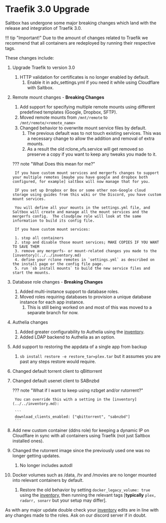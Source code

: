 # Traefik 3.0 Upgrade

Saltbox has undergone some major breaking changes which land with the release and integration of Traefik 3.0.

!!! tip "Important!"
    Due to the amount of changes related to Traefik we recommend that all containers are redeployed by running their respective tags.

These changes include:

1. Upgrade Traefik to version 3.0
    1. HTTP validation for certificates is no longer enabled by default.
        1. Enable it in adv_settings.yml if you need it while using Cloudflare with Saltbox.

2. Remote mount changes - **Breaking Changes**
    1. Add support for specifying multiple remote mounts using different predefined templates (Google, Dropbox, SFTP).
    2. Moved remote mounts from `/mnt/remote` to `/mnt/remote/<remote_name>`
    3. Changed behavior to overwrite mount service files by default.
        1. The previous default was to not touch existing services. This was a necessary change to allow the addition and removal of extra mounts.
        2. As a result the old rclone_vfs.service will get removed so preserve a copy if you want to keep any tweaks you made to it.

    ??? note "What Does this mean for me?"
    
        If you have custom mount services and mergerfs changes to support your multiple remotes [maybe you have google and dropbox both configured, for example] saltbox will now manage that for you.

        IF you set up Dropbox or Box or some other non-Google cloud storage using guides from this wiki or the Discord, you have custom mount services.

        You will define all your mounts in the settings.yml file, and Saltbox will create and manage all the mount services and the mergerfs config.  The cloudplow role will look at the same information to build its config file.

        If you have custom mount services:

        1. stop all containers
        2. stop and disable those mount services; MAKE COPIES IF YOU WANT TO SAVE THEM
        3. remove any mergerfs- or mount-related changes you made to the [inventory](../../inventory.md)
        4. define your rclone remotes in `settings.yml` as described on the install page or the config file page.
        5. run `sb install mounts` to build the new service files and start the mounts.

4. Database role changes - **Breaking Changes**
    1. Added multi-instance support to database roles.
    2. Moved roles requiring databases to provision a unique database instance for each app instance.
        1. This is still being worked on and most of this was moved to a separate branch for now.

5. Authelia changes
    1. Added greater configurability to Authelia using the [inventory](../../inventory.md).
    2. Added LDAP backend to Authelia as an option.

6. Add support to restoring the appdata of a single app from backup
    1. `sb install restore -e restore_tar=plex.tar` but it assumes you are past any steps restore would require.

7. Changed default torrent client to qBittorrent

8. Changed default usenet client to SABnzbd

    ??? note "What if I want to keep using nzbget and/or rutorrent?"
    
        You can override this with a setting in the [inventory](../../inventory.md):

        ```
        download_clients_enabled: ["qbittorrent", "sabnzbd"]
        ```

10. Add new custom container (ddns role) for keeping a dynamic IP on Cloudflare in sync with all containers using Traefik (not just Saltbox installed ones).

11. Changed the rutorrent image since the previously used one was no longer getting updates.
    1. No longer includes autodl

12. Docker volumes such as /data, /tv and /movies are no longer mounted into relevant containers by default.
    1. Restore the old behavior by setting `docker_legacy_volume: true` using the [inventory](../../inventory.md), then running the relevant tags [**typically** `plex, radarr, sonarr` but your setup may differ].

As with any major update double check your [inventory](../../inventory.md) edits are in line with any changes made to the roles. Ask on our discord server if in doubt.
